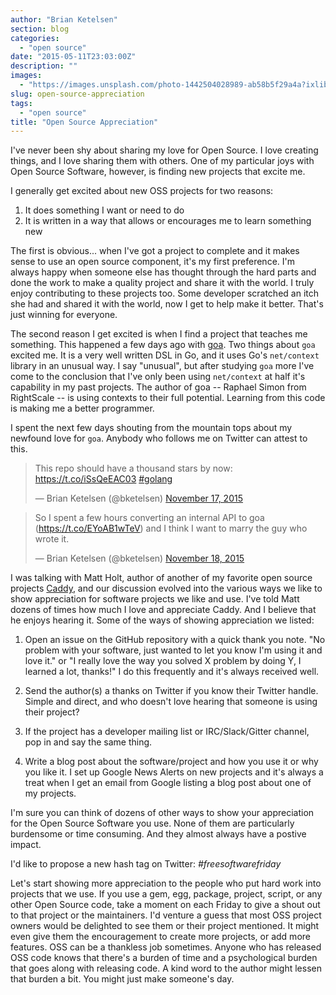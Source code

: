 ```yaml
---
author: "Brian Ketelsen"
section: blog
categories: 
  - "open source"
date: "2015-05-11T23:03:00Z"
description: ""
images: 
  - "https://images.unsplash.com/photo-1442504028989-ab58b5f29a4a?ixlib=rb-0.3.5&q=80&fm=jpg&crop=entropy&cs=tinysrgb&w=1080&fit=max&s=983d1bcc49709c385952e95ecad5f5d5"
slug: open-source-appreciation
tags: 
  - "open source"
title: "Open Source Appreciation"
---
```



I've never been shy about sharing my love for Open Source.  I love creating things, and I love sharing them with others.  One of my particular joys with Open Source Software, however, is finding new projects that excite me.<!-- more -->

I generally get excited about new OSS projects for two reasons:

1. It does something I want or need to do
1. It is written in a way that allows or encourages me to learn something new

The first is obvious... when I've got a project to complete and it makes sense to use an open source component, it's my first preference.  I'm always happy when someone else has thought through the hard parts and done the work to make a quality project and share it with the world.  I truly enjoy contributing to these projects too.  Some developer scratched an itch she had and shared it with the world, now I get to help make it better.  That's just winning for everyone.

The second reason I get excited is when I find a project that teaches me something.  This happened a few days ago with [goa](http://goa.design).  Two things about `goa` excited me.  It is a very well written DSL in Go, and it uses Go's `net/context` library in an unusual way.  I say "unusual", but after studying `goa` more I've come to the conclusion that I've only been using `net/context` at half it's capability in my past projects.  The author of goa -- Raphael Simon
from RightScale -- is using contexts to their full potential.  Learning from this code is making me a better programmer.

I spent the next few days shouting from the mountain tops about my newfound love for `goa`.  Anybody who follows me on Twitter can attest to this.

<blockquote class="twitter-tweet" lang="en"><p lang="en" dir="ltr">This repo should have a thousand stars by now: <a href="https://t.co/iSsQeEAC03">https://t.co/iSsQeEAC03</a> <a href="https://twitter.com/hashtag/golang?src=hash">#golang</a></p>&mdash; Brian Ketelsen (@bketelsen) <a href="https://twitter.com/bketelsen/status/666697133437923328">November 17, 2015</a></blockquote>
<script async src="//platform.twitter.com/widgets.js" charset="utf-8"></script>

<blockquote class="twitter-tweet" lang="en"><p lang="en" dir="ltr">So I spent a few hours converting an internal API to goa (<a href="https://t.co/EYoAB1wTeV">https://t.co/EYoAB1wTeV</a>) and I think I want to marry the guy who wrote it.</p>&mdash; Brian Ketelsen (@bketelsen) <a href="https://twitter.com/bketelsen/status/666786731807662081">November 18, 2015</a></blockquote>
<script async src="//platform.twitter.com/widgets.js" charset="utf-8"></script>

I was talking with Matt Holt, author of another of my favorite open source projects [Caddy](https://caddyserver.com), and our discussion evolved into the various ways we like to show appreciation for software projects we like and use.  I've told Matt dozens of times how much I love and appreciate Caddy.  And I believe that he enjoys hearing it.  Some of the ways of showing appreciation we listed:

1.  Open an issue on the GitHub repository with a quick thank you note.  "No problem with your software, just wanted to let you know I'm using it and love it." or "I really love the way you solved X problem by doing Y, I learned a lot, thanks!"   I do this frequently and it's always received well.

1.  Send the author(s) a thanks on Twitter if you know their Twitter handle.  Simple and direct, and who doesn't love hearing that someone is using their project?

1.  If the project has a developer mailing list or IRC/Slack/Gitter channel, pop in and say the same thing.

1.  Write a blog post about the software/project and how you use it or why you like it.  I set up Google News Alerts on new projects and it's always a treat when I get an email from Google listing a blog post about one of my projects. 

I'm sure you can think of dozens of other ways to show your appreciation for the Open Source Software you use.  None of them are particularly burdensome or time consuming.  And they almost always have a postive impact.

I'd like to propose a new hash tag on Twitter:  *#freesoftwarefriday*

Let's start showing more appreciation to the people who put hard work into projects that we use.  If you use a gem, egg, package, project, script, or any other Open Source code, take a moment on each Friday to give a shout out to that project or the maintainers.  I'd venture a guess that most OSS project owners would be delighted to see them or their project mentioned.  It might even give them the encouragement to create more projects, or add more features.  OSS can be a thankless
job sometimes.  Anyone who has released OSS code knows that there's a burden of time and a psychological burden that goes along with releasing code.  A kind word to the author might lessen that burden a bit.  You might just make someone's day.
